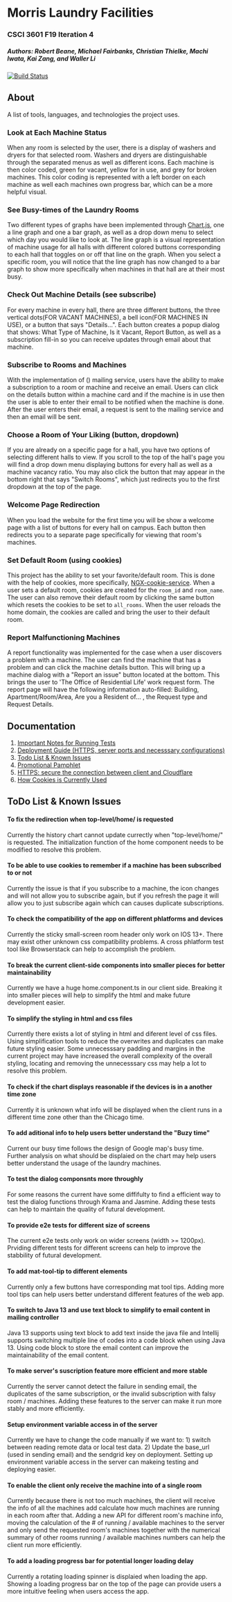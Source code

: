 # Morris Laundry Facilities
### CSCI 3601 F19 Iteration 4
##### Authors: Robert Beane, Michael Fairbanks, Christian Thielke, Machi Iwata, Kai Zang, and Waller Li

[![Build Status](https://travis-ci.org/UMM-CSci-3601-F19/iteration-4-rockin-reindeer.svg?branch=master)](https://travis-ci.org/UMM-CSci-3601-F19/iteration-4-rockin-reindeer)

## About

A list of tools, languages, and technologies the project uses.

### Look at Each Machine Status

When any room is selected by the user, there is a display of washers and dryers for that selected room. Washers and dryers are distinguishable through the separated menus as well as different icons. Each machine is then color coded, green for vacant, yellow for in use, and grey for broken machines. This color coding is represented with a left border on each machine as well each machines own progress bar, which can be
a more helpful visual.
 
### See Busy-times of the Laundry Rooms

Two different types of graphs have been implemented through [Chart.js][CHARTjs], one a line graph and one a bar graph, as well as a drop down menu to select which day you would like to look at. The line graph is a visual representation of machine usage for all halls with different colored buttons corresponding to each hall that toggles on or off that line on the graph. When you select a specific room, you will notice that the line graph has now changed to a bar graph to show more specifically when machines in that hall are at their most busy.

### Check Out Machine Details (see subscribe)

For every machine in every hall, there are three different buttons, the three vertical dots(FOR VACANT MACHINES), a bell icon(FOR MACHINES IN USE), or a button that says "Details...". Each button creates a popup dialog that shows: What Type of Machine, Is it Vacant, Report Button, as well as a subscription fill-in so you can receive updates through email about that machine.

### Subscribe to Rooms and Machines

With the implementation of () mailing service, users have the ability to make a subscription to a room or machine and receive an email. Users can click on the details button within a machine card and if the machine is in use then the user is able to enter their email to be notified when the machine is done. After the user enters their email, a request is sent to the mailing service and then an email will be sent.

### Choose a Room of Your Liking (button, dropdown)

If you are already on a specific page for a hall, you have two options of selecting different halls to view. If you scroll to the top of the hall's page you will find a drop down menu displaying buttons for every hall as well as a machine vacancy ratio. You may also click the button that may appear in the bottom right that says "Switch Rooms", which just redirects you to the first dropdown at the top of the page.

### Welcome Page Redirection

When you load the website for the first time you will be show a welcome page with a list of buttons for every hall on campus. Each button then redirects you to a separate page specifically for viewing that room's machines.

### Set Default Room (using cookies)

This project has the ability to set your favorite/default room. This is done with the help of cookies, more specifically, [NGX-cookie-service][NGXCookie]. When a user sets a default room, cookies are created for the ```room_id``` and ```room_name```. The user can also remove their default room by clicking the same button which resets the cookies to be set to ```all_rooms```. When the user reloads the home domain, the cookies are called and bring the user to their default room.

### Report Malfunctioning Machines

A report functionality was implemented for the case when a user discovers a problem with a machine. The user can find the machine that has a problem and can click the machine details button. This will bring up a machine dialog with a "Report an issue" button located at the bottom. This brings the user to 'The Office of Residential Life' work request form. The report page will have the following information auto-filled: Building, Apartment/Room/Area, Are you a Resident of... , the Request type and Request Details.

## Documentation

1. [Important Notes for Running Tests](https://github.com/UMM-CSci-3601-F19/iteration-4-rockin-reindeer/blob/master/Documentation/testInstruction.md)
2. [Deployment Guide (HTTPS, server ports and necesssary configurations)](https://github.com/UMM-CSci-3601-F19/iteration-4-rockin-reindeer/blob/master/Documentation/deployment.md)
3. [Todo List & Known Issues](#todo-list--known-issues)
4. [Promotional Pamphlet](https://github.com/UMM-CSci-3601-F19/iteration-4-rockin-reindeer/blob/master/Documentation/softDesignBrochure.jpg)
5. [HTTPS: secure the connection between client and Cloudflare](https://github.com/UMM-CSci-3601-S19/iteration-4-endgame/blob/master/Documentation/HTTPS.md)
6. [How Cookies is Currently Used](https://github.com/UMM-CSci-3601-F19/iteration-4-rockin-reindeer/blob/master/Documentation/cookies.md)

## ToDo List & Known Issues

#### To fix the redirection when top-level/home/ is requested

Currently the history chart cannot update currectly when "top-level/home/" is requested. The initialization function of the home component needs to be modified to resolve this problem.

#### To be able to use cookies to remember if a machine has been subscribed to or not

Currently the issue is that if you subscribe to a machine, the icon changes and will not allow you to subscribe again, but if you refresh the page it will allow you to just subscribe again which can causes duplicate subscriptions.

#### To check the compatibility of the app on different phlatforms and devices

Currently the sticky small-screen room header only work on IOS 13+. There may exist other unknown css compatibility problems. A cross phlatform test tool like Browserstack can help to accomplish the problem.

#### To break the current client-side components into smaller pieces for better maintainability

Currently we have a huge home.component.ts in our client side. Breaking it into smaller pieces will help to simplify the html and make future development easier.

#### To simplify the styling in html and css files

Currently there exists a lot of styling in html and diferent level of css files. Using simplification tools to reduce the overwrites and duplicates can make future styling easier. Some unnecesssary padding and margins in the current project may have increased the overall complexity of the overall styling, locating and removing the unnecesssary css may help a lot to resolve this problem.

#### To check if the chart displays reasonable if the devices is in a another time zone

Currently it is unknown what info will be displayed when the client runs in a different time zone other than the Chicago time.

#### To add aditional info to help users better understand the "Buzy time"

Current our busy time follows the design of Google map's busy time. Further analysis on what should be displaied on the chart may help users better understand the usage of the laundry machines.

#### To test the dialog componsnts more throughly

For some reasons the current have some diffifulty to find a efficient way to test the dialog functions through Krama and Jasmine. Adding these tests can help to maintain the quality of futural development.

#### To provide e2e tests for different size of screens

The current e2e tests only work on wider screens (width >= 1200px). Prviding different tests for different screens can help to improve the stabbility of futural development.

#### To add mat-tool-tip to different elements

Currently only a few buttons have corresponding mat tool tips. Adding more tool tips can help users better understand different features of the web app.

#### To switch to Java 13 and use text block to simplify to email content in mailing controller

Java 13 supports using text block to add text inside the java file and Intellij supports switching multiple line of codes into a code block when using Java 13. Using code block to store the email content can improve the maintainability of the email content.

#### To make server's suscription feature more efficient and more stable

Currently the server cannot detect the failure in sending email, the duplicates of the same subscription, or the invalid subscription with falsy room / machines. Adding these features to the server can make it run more stably and more efficiently.

#### Setup environment variable access in of the server

Currently we have to change the code manually if we want to: 1) switch between reading remote data or local test data. 2) Update the base_url (used in sending email) and the sendgrid key on deployment. Setting up environment variable access in the server can makeing testing and deploying easier.

#### To enable the client only receive the machine into of a single room

Currently because there is not too much machines, the client will receive the info of all the machines add calculate how much machines are running in each room after that. Adding a new API for different room's machine info, moving the calculation of the # of running / available machines to the server and only send the requested room's machines together with the numerical summary of other rooms running / available machines numbers can help the client run more efficiently.

#### To add a loading progress bar for potential longer loading delay

Currently a rotating loading spinner is displaied when loading the app. Showing a loading progress bar on the top of the page can provide users a more intuitive feeling when users access the app.

[NGXCookie]: https://www.npmjs.com/package/ngx-cookie-service
[CHARTjs]: https://www.chartjs.org/
